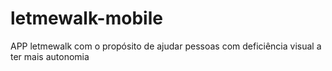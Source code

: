 # letmewalk-mobile
APP letmewalk com o propósito de ajudar pessoas com deficiência visual a ter mais autonomia
